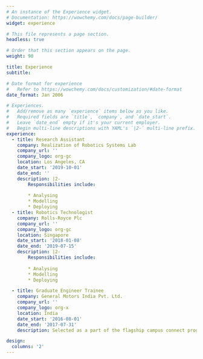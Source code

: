 ```yaml
---
# An instance of the Experience widget.
# Documentation: https://wowchemy.com/docs/page-builder/
widget: experience

# This file represents a page section.
headless: true

# Order that this section appears on the page.
weight: 90

title: Experience
subtitle:

# Date format for experience
#   Refer to https://wowchemy.com/docs/customization/#date-format
date_format: Jan 2006

# Experiences.
#   Add/remove as many `experience` items below as you like.
#   Required fields are `title`, `company`, and `date_start`.
#   Leave `date_end` empty if it's your current employer.
#   Begin multi-line descriptions with YAML's `|2-` multi-line prefix.
experience:
  - title: Research Assistant
    company: Realization of Robotics Systems Lab
    company_url: ''
    company_logo: org-gc
    location: Los Angeles, CA
    date_start: '2019-10-01'
    date_end: ''
    description: |2-
        Responsibilities include:
        
        * Analysing
        * Modelling
        * Deploying
  - title: Robotics Technologist
    company: Rolls-Royce Plc
    company_url: ''
    company_logo: org-gc
    location: Singapore
    date_start: '2018-01-08'
    date_end: '2019-07-15'
    description: |2-
        Responsibilities include:
        
        * Analysing
        * Modelling
        * Deploying

  - title: Graduate Engineer Trainee
    company: General Motors India Pvt. Ltd.
    company_url: ''
    company_logo: org-x
    location: India
    date_start: '2016-08-01'
    date_end: '2017-07-31'
    description: Selected as a part of the flagship campus connect program by GM India

design:
  columns: '2'
---
```


